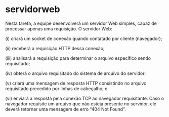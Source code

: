 # servidorweb


Nesta tarefa, a equipe desenvolverá um servidor Web simples, capaz de processar apenas
uma requisição. O servidor Web:

(i) criará um socket de conexão quando contatado por cliente (navegador);

(ii) receberá a requisição HTTP dessa conexão;

(iii) analisará a requisição para determinar o arquivo específico sendo
requisitado;

(iv) obterá o arquivo requisitado do sistema de arquivo do servidor;

(v) criará uma mensagem de resposta HTTP consistindo no arquivo requisitado
precedido por linhas de cabeçalho; e

(vi) enviará a resposta pela conexão TCP ao navegador requisitante.
Caso o navegador requisite um arquivo que não esteja presente no servidor, ele deverá
retornar uma mensagem de erro “404 Not Found”.
